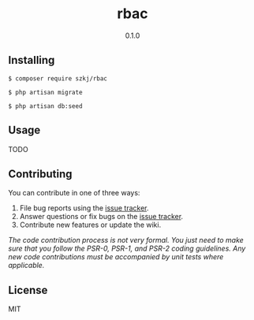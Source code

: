 <h1 align="center"> rbac </h1>

<p align="center"> 
0.1.0
</p>


## Installing

```shell
$ composer require szkj/rbac

$ php artisan migrate

$ php artisan db:seed
```

## Usage

TODO

## Contributing

You can contribute in one of three ways:

1. File bug reports using the [issue tracker](https://github.com/szkj/rbac/issues).
2. Answer questions or fix bugs on the [issue tracker](https://github.com/szkj/rbac/issues).
3. Contribute new features or update the wiki.

_The code contribution process is not very formal. You just need to make sure that you follow the PSR-0, PSR-1, and PSR-2 coding guidelines. Any new code contributions must be accompanied by unit tests where applicable._

## License

MIT